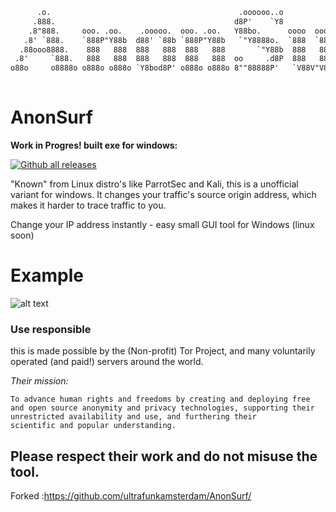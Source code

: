 ```txt
      .o.                                          .oooooo..o                       .o88o. 
     .888.                                        d8P'    `Y8                       888 `" 
    .8"888.     ooo. .oo.    .ooooo.  ooo. .oo.   Y88bo.      oooo  oooo  oooo d8b o888oo  
   .8' `888.    `888P"Y88b  d88' `88b `888P"Y88b   `"Y8888o.  `888  `888  `888""8P  888    
  .88ooo8888.    888   888  888   888  888   888       `"Y88b  888   888   888      888    
 .8'     `888.   888   888  888   888  888   888  oo     .d8P  888   888   888      888    
o88o     o8888o o888o o888o `Y8bod8P' o888o o888o 8""88888P'   `V88V"V8P' d888b    o888o   
                                                                                     
```
# AnonSurf #
**Work in Progres! built exe for windows:** 

[![Github all releases](https://img.shields.io/github/downloads/Naereen/StrapDown.js/total.svg)](https://github.com/ultrafunkamsterdam/AnonSurf/blob/master/AnonSurf.exe?raw=true)

"Known" from Linux distro's like ParrotSec and Kali, this is a unofficial variant for windows.
It changes your traffic's source origin address, which makes it harder to trace traffic to you. 

Change your IP address instantly - easy small GUI tool for Windows (linux soon)
# Example #
![alt text](https://i.imgur.com/h1o0IEu.gif)


### Use responsible ### 
this is made possible by the (Non-profit) Tor Project, and many voluntarily operated (and paid!) servers around the world.

*Their mission:*



```text
To advance human rights and freedoms by creating and deploying free 
and open source anonymity and privacy technologies, supporting their 
unrestricted availability and use, and furthering their 
scientific and popular understanding.
```

## Please respect their work and do not misuse the tool. ##

Forked :https://github.com/ultrafunkamsterdam/AnonSurf/

